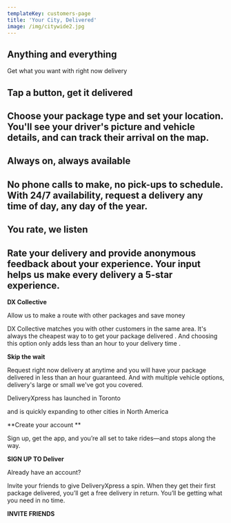 ```yaml
---
templateKey: customers-page
title: 'Your City, Delivered'
image: /img/citywide2.jpg
---
```

## Anything and everything

Get what you want with right now delivery

## 

## Tap a button, get it delivered

## Choose your package type and set your location. You'll see your driver's picture and vehicle details, and can track their arrival on the map.

## 

## Always on, always available

## No phone calls to make, no pick-ups to schedule. With 24/7 availability, request a delivery any time of day, any day of the year.

## 

## You rate, we listen

## Rate your delivery and provide anonymous feedback about your experience. Your input helps us make every delivery a 5-star experience.





**DX Collective**

Allow us to make a route with other packages and save money

DX Collective matches you with other customers in the same area. It's always the cheapest way to to get your package delivered . And choosing this option only adds less than an hour to your delivery time.

**Skip the wait**

Request right now delivery at anytime and you will have your package delivered in less than an hour guaranteed. And with multiple vehicle options, delivery's large or small we've got you covered.



DeliveryXpress has launched in Toronto

and is quickly expanding to other cities in North America



**Create your account**

Sign up, get the app, and you’re all set to take rides—and stops along the way.



**SIGN UP TO Deliver**

Already have an account?

Invite your friends to give DeliveryXpress a spin. When they get their first package delivered, you’ll get a free delivery in return. You’ll be getting what you need in no time.



**INVITE FRIENDS**
